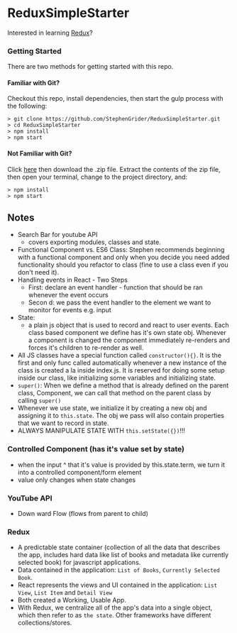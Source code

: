 # ReduxSimpleStarter

Interested in learning [Redux](https://www.udemy.com/react-redux/)?

### Getting Started

There are two methods for getting started with this repo.

#### Familiar with Git?
Checkout this repo, install dependencies, then start the gulp process with the following:

```
> git clone https://github.com/StephenGrider/ReduxSimpleStarter.git
> cd ReduxSimpleStarter
> npm install
> npm start
```

#### Not Familiar with Git?
Click [here](https://github.com/StephenGrider/ReactStarter/releases) then download the .zip file.  Extract the contents of the zip file, then open your terminal, change to the project directory, and:

```
> npm install
> npm start
```

## Notes
  - Search Bar for youtube API
    - covers exporting modules, classes and state.
  - Functional Component vs. ES6 Class: Stephen recommends beginning with a 
  functional component and only when you decide you need added functionality should
  you refactor to class (fine to use a class even if you don't need it).
  - Handling events in React - Two Steps
    - First: declare an event handler - function that should be ran whenever the event occurs
    - Secon d: we pass the event handler to the element we want to monitor for events e.g. input
  - State:
    - a plain js object that is used to record and react to user events. Each class based component we define
    has it's own state obj. Whenever a component is changed the component immediately re-renders and forces
    it's children to re-render as well.
  - All JS classes have a special function called `constructor(){}`. It is the first and only func called automatically 
  whenever a new instance of the class is created a la inside index.js. It is reserved for doing some setup inside our 
  class, like initializing some variables and initializing state. 
  - `super()`: When we define a method that is already defined on the parent class, Component, we can call that method 
  on the parent class by calling `super()`
  - Whenever we use state, we initialize it by creating a new obj and assigning it to `this.state`. The obj we pass
  will also contain properties that we want to record in state. 
  - ALWAYS MANIPULATE STATE WITH `this.setState({})`!!!

### Controlled Component (has it's value set by state)
  - when the input ^ that it's value is provided by this.state.term, we turn it into a controlled component/form element
  - value only changes when state changes

### YouTube API
  - Down ward Flow (flows from parent to child)

### Redux
  - A predictable state container (collection of all the data that describes the app, includes hard data like list of books and metadata like currently selected book) for javascript applications.
  - Data contained in the application: `List of Books`, `Currently Selected Book`. 
  - React represents the views and UI contained in the application: `List View`, `List Item` and `Detail View`
  - Both created a Working, Usable App. 
  - With Redux, we centralize all of the app's data into a single object, which then refer to as `the state`. Other frameworks have different collections/stores. 
  
 
